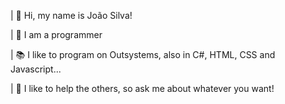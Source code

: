 | 👋 Hi, my name is João Silva!

| 👀 I am a programmer

| 📚 I like to program on Outsystems, also in C#, HTML, CSS and Javascript...

| 💌 I like to help the others, so ask me about whatever you want!

<!---
ImSilvs/ImSilvs is a ✨ special ✨ repository because its `README.md` (this file) appears on your GitHub profile.
You can click the Preview link to take a look at your changes.
--->

